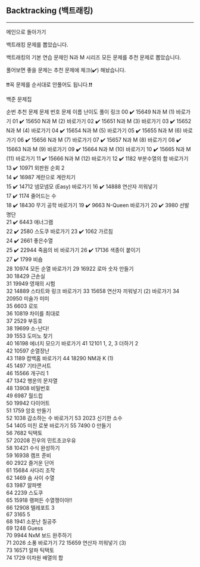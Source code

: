 ## Backtracking (백트래킹)
---
메인으로 돌아가기

백트래킹 문제를 뽑았습니다.

백트래킹의 기본 연습 문제인 N과 M 시리즈 모든 문제를 추천 문제로 뽑았습니다.

풀어보면 좋을 문제는 추천 문제에 체크(✔️) 해놨습니다.


❗️❗️꼭 문제를 순서대로 안풀어도 됩니다.❗️❗️

백준 문제집

순번	추천 문제	문제 번호	문제 이름	난이도	풀이 링크
00	✔️	15649	N과 M (1)		바로가기
01	✔️	15650	N과 M (2)		바로가기
02	✔️	15651	N과 M (3)		바로가기
03	✔️	15652	N과 M (4)		바로가기
04	✔️	15654	N과 M (5)		바로가기
05	✔️	15655	N과 M (6)		바로가기
06	✔️	15656	N과 M (7)		바로가기
07	✔️	15657	N과 M (8)		바로가기
08	✔️	15663	N과 M (9)		바로가기
09	✔️	15664	N과 M (10)		바로가기
10	✔️	15665	N과 M (11)		바로가기
11	✔️	15666	N과 M (12)		바로가기
12	✔️	1182	부분수열의 합		바로가기
13	✔️	10971	외판원 순회 2		
14	✔️	16987	계란으로 계란치기		
15	✔️	14712	넴모넴모 (Easy)		바로가기
16	✔️	14888	연산자 끼워넣기		
17	✔️	1174	줄어드는 수		
18	✔️	18430	무기 공학		바로가기
19	✔️	9663	N-Queen		바로가기
20	✔️	3980	선발 명단		
21	✔️	6443	애너그램		
22	✔️	2580	스도쿠		바로가기
23	✔️	1062	가르침		
24	✔️	2661	좋은수열		
25	✔️	22944	죽음의 비		바로가기
26	✔️	17136	색종이 붙이기		
27	✔️	1799	비숍		
28		10974	모든 순열		바로가기
29		16922	로마 숫자 만들기		
30		18429	근손실		
31		19949	영재의 시험		
32		14889	스타트와 링크		바로가기
33		15658	연산자 끼워넣기 (2)		바로가기
34		20950	미술가 미미		
35		6603	로또		
36		10819	차이를 최대로		
37		2529	부등호		
38		19699	소-난다!		
39		1553	도미노 찾기		
40		16198	에너지 모으기		바로가기
41		12101	1, 2, 3 더하기 2		
42		10597	순열장난		
43		1189	컴백홈		바로가기
44		18290	NM과 K (1)		
45		1497	기타콘서트		
46		15566	개구리 1		
47		1342	행운의 문자열		
48		13908	비밀번호		
49		6987	월드컵		
50		19942	다이어트		
51		1759	암호 만들기		
52		1038	감소하는 수		바로가기
53		2023	신기한 소수		
54		1405	미친 로봇		바로가기
55		7490	0 만들기		
56		7682	틱택토		
57		20208	진우의 민트초코우유		
58		10421	수식 완성하기		
59		16938	캠프 준비		
60		2922	즐거운 단어		
61		15684	사다리 조작		
62		1469	숌 사이 수열		
63		1987	알파벳		
64		2239	스도쿠		
65		15918	랭퍼든 수열쟁이야!!		
66		12908	텔레포트 3		
67		3165	5		
68		1941	소문난 칠공주		
69		1248	Guess		
70		9944	NxM 보드 완주하기		
71		2026	소풍		바로가기
72		15659	연산자 끼워넣기 (3)		
73		16571	알파 틱택토		
74		1729	이차원 배열의 합		
